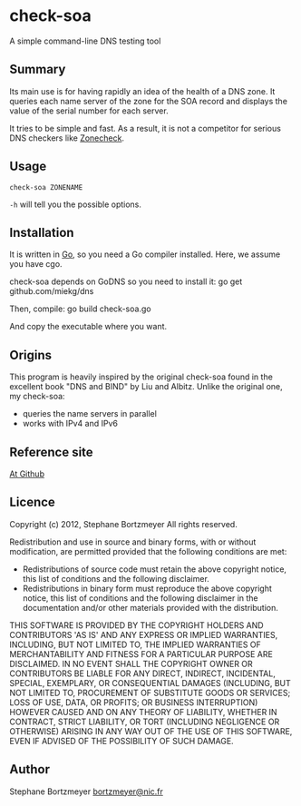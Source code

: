 check-soa
=========

A simple command-line DNS testing tool

Summary
-------

Its main use is for having rapidly an idea of the health of a DNS
zone. It queries each name server of the zone for the SOA record and
displays the value of the serial number for each server.

It tries to be simple and fast. As a result, it is not a competitor
for serious DNS checkers like [Zonecheck](http://www.zonecheck.fr/).

Usage
-----

    check-soa ZONENAME

`-h` will tell you the possible options.

Installation
------------
It is written in [Go](http://golang.org), so you need a Go compiler 
installed. Here, we assume you have cgo.

check-soa depends on GoDNS so you need to install it:
    go get github.com/miekg/dns

Then, compile:
    go build check-soa.go

And copy the executable where you want.

Origins
-------
This program is heavily inspired by the original check-soa found in
the excellent book "DNS and BIND" by Liu and Albitz. Unlike the
original one, my check-soa:
* queries the name servers in parallel
* works with IPv4 and IPv6

Reference site
--------------
[At Github](https://github.com/bortzmeyer/check-soa)

Licence
-------
Copyright (c) 2012, Stephane Bortzmeyer
All rights reserved.

Redistribution and use in source and binary forms, with or without modification,
are permitted provided that the following conditions are met:

* Redistributions of source code must retain the above copyright notice,
  this list of conditions and the following disclaimer.
* Redistributions in binary form must reproduce the above copyright notice,
  this list of conditions and the following disclaimer in the documentation
  and/or other materials provided with the distribution.

THIS SOFTWARE IS PROVIDED BY THE COPYRIGHT HOLDERS AND CONTRIBUTORS 'AS IS'
AND ANY EXPRESS OR IMPLIED WARRANTIES, INCLUDING, BUT NOT LIMITED TO, THE
IMPLIED WARRANTIES OF MERCHANTABILITY AND FITNESS FOR A PARTICULAR PURPOSE
ARE DISCLAIMED. IN NO EVENT SHALL THE COPYRIGHT OWNER OR CONTRIBUTORS BE
LIABLE FOR ANY DIRECT, INDIRECT, INCIDENTAL, SPECIAL, EXEMPLARY, OR
CONSEQUENTIAL DAMAGES (INCLUDING, BUT NOT LIMITED TO, PROCUREMENT OF
SUBSTITUTE GOODS OR SERVICES; LOSS OF USE, DATA, OR PROFITS; OR BUSINESS
INTERRUPTION) HOWEVER CAUSED AND ON ANY THEORY OF LIABILITY, WHETHER IN
CONTRACT, STRICT LIABILITY, OR TORT (INCLUDING NEGLIGENCE OR OTHERWISE)
ARISING IN ANY WAY OUT OF THE USE OF THIS SOFTWARE, EVEN IF ADVISED OF THE
POSSIBILITY OF SUCH DAMAGE.

Author
------

Stephane Bortzmeyer <bortzmeyer@nic.fr>

